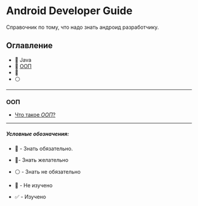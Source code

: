 # Android Developer Guide

Справочник по тому, что надо знать андроид разработчику. 

## Оглавление

- :red_circle: Java 
- :red_circle:  [ООП](#ООП) 
- :large_blue_circle:
- :white_circle:

------------------------


### ООП

+ [Что такое _ООП_?](OOP.md#Что-такое-ООП)

-----------------------------------------------
 #####  ***Условные обозначения:***

- :red_circle: - Знать обязательно.
- :large_blue_circle:- Знать желательно 
- :white_circle: - Знать не обязательно 

- :black_square_button: - Не изучено
- :white_check_mark: - Изучено
